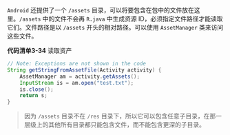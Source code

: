 `Android` 还提供了一个 `/assets` 目录，可以将要包含在包中的文件放在这里。`/assets` 中的文件不会再 `R.java` 中生成资源 ID，必须指定文件路径才能读取它们。文件路径是以 `/assets` 开头的相对路径。可以使用 `AssetManager` 类来访问这些文件。

**代码清单3-34** 读取资产

```java
// Note: Exceptions are not shown in the code
String getStringFromAssetFile(Activity activity) {
    AssetManager am = activity.getAssets();
    InputStream is = am.open("test.txt");
    is.close();
    return s;
}
```

> 因为 `/assets` 目录不在 `/res` 目录下，所以它可以包含任意子目录，在那一层级上的其他所有目录都只能包含文件，而不能包含更深的子目录。